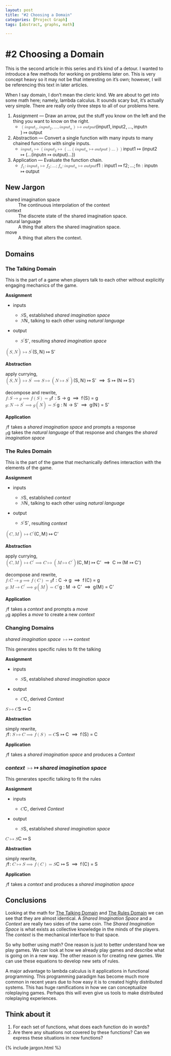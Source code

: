 ```yaml
---
layout: post
title: "#2 Choosing a Domain"
categories: [Project Graph]
tags: [abstract, graphs, math]

---
```


<h1 id="choosing-a-domain">#2  Choosing a Domain</h1>
<p>This is the second article in this series and it’s kind of a detour. I wanted to introduce a few methods for working on problems later on. This is very concept heavy so it may not be that interesting on it’s own; however, I will be referencing this text in later articles.</p>
<p>When I say domain, I don’t mean the cleric kind. We are about to get into some math here; namely, lambda calculus. It sounds scary but, it’s actually very simple. There are really only three steps to all of our problems here.</p>
<ol>
<li>Assignment — Draw an arrow, put the stuff you know on the left and the thing you want to know on the right.
<ul>
<li><span class="katex--inline"><span class="katex"><span class="katex-mathml"><math><semantics><mrow><mo>(</mo><mi>i</mi><mi>n</mi><mi>p</mi><mi>u</mi><msub><mi>t</mi><mn>1</mn></msub><mo separator="true">,</mo><mi>i</mi><mi>n</mi><mi>p</mi><mi>u</mi><msub><mi>t</mi><mn>2</mn></msub><mo separator="true">,</mo><mi mathvariant="normal">.</mi><mi mathvariant="normal">.</mi><mi mathvariant="normal">.</mi><mo separator="true">,</mo><mi>i</mi><mi>n</mi><mi>p</mi><mi>u</mi><msub><mi>t</mi><mi>n</mi></msub><mo>)</mo><mo>↦</mo><mi>o</mi><mi>u</mi><mi>t</mi><mi>p</mi><mi>u</mi><mi>t</mi></mrow><annotation encoding="application/x-tex">(input_1, input_2, ..., input_n) \mapsto output</annotation></semantics></math></span><span class="katex-html" aria-hidden="true"><span class="base"><span class="strut" style="height: 1em; vertical-align: -0.25em;"></span><span class="mopen">(</span><span class="mord mathit">i</span><span class="mord mathit">n</span><span class="mord mathit">p</span><span class="mord mathit">u</span><span class="mord"><span class="mord mathit">t</span><span class="msupsub"><span class="vlist-t vlist-t2"><span class="vlist-r"><span class="vlist" style="height: 0.301108em;"><span class="" style="top: -2.55em; margin-left: 0em; margin-right: 0.05em;"><span class="pstrut" style="height: 2.7em;"></span><span class="sizing reset-size6 size3 mtight"><span class="mord mtight">1</span></span></span></span><span class="vlist-s">​</span></span><span class="vlist-r"><span class="vlist" style="height: 0.15em;"><span class=""></span></span></span></span></span></span><span class="mpunct">,</span><span class="mspace" style="margin-right: 0.166667em;"></span><span class="mord mathit">i</span><span class="mord mathit">n</span><span class="mord mathit">p</span><span class="mord mathit">u</span><span class="mord"><span class="mord mathit">t</span><span class="msupsub"><span class="vlist-t vlist-t2"><span class="vlist-r"><span class="vlist" style="height: 0.301108em;"><span class="" style="top: -2.55em; margin-left: 0em; margin-right: 0.05em;"><span class="pstrut" style="height: 2.7em;"></span><span class="sizing reset-size6 size3 mtight"><span class="mord mtight">2</span></span></span></span><span class="vlist-s">​</span></span><span class="vlist-r"><span class="vlist" style="height: 0.15em;"><span class=""></span></span></span></span></span></span><span class="mpunct">,</span><span class="mspace" style="margin-right: 0.166667em;"></span><span class="mord">.</span><span class="mord">.</span><span class="mord">.</span><span class="mpunct">,</span><span class="mspace" style="margin-right: 0.166667em;"></span><span class="mord mathit">i</span><span class="mord mathit">n</span><span class="mord mathit">p</span><span class="mord mathit">u</span><span class="mord"><span class="mord mathit">t</span><span class="msupsub"><span class="vlist-t vlist-t2"><span class="vlist-r"><span class="vlist" style="height: 0.151392em;"><span class="" style="top: -2.55em; margin-left: 0em; margin-right: 0.05em;"><span class="pstrut" style="height: 2.7em;"></span><span class="sizing reset-size6 size3 mtight"><span class="mord mathit mtight">n</span></span></span></span><span class="vlist-s">​</span></span><span class="vlist-r"><span class="vlist" style="height: 0.15em;"><span class=""></span></span></span></span></span></span><span class="mclose">)</span><span class="mspace" style="margin-right: 0.277778em;"></span><span class="mrel">↦</span><span class="mspace" style="margin-right: 0.277778em;"></span></span><span class="base"><span class="strut" style="height: 0.80952em; vertical-align: -0.19444em;"></span><span class="mord mathit">o</span><span class="mord mathit">u</span><span class="mord mathit">t</span><span class="mord mathit">p</span><span class="mord mathit">u</span><span class="mord mathit">t</span></span></span></span></span></li>
</ul>
</li>
<li>Abstraction — Convert a single function with many inputs to many chained functions with single inputs.
<ul>
<li><span class="katex--inline"><span class="katex"><span class="katex-mathml"><math><semantics><mrow><mi>i</mi><mi>n</mi><mi>p</mi><mi>u</mi><msub><mi>t</mi><mn>1</mn></msub><mo>↦</mo><mo>(</mo><mi>i</mi><mi>n</mi><mi>p</mi><mi>u</mi><msub><mi>t</mi><mn>2</mn></msub><mo>↦</mo><mo>(</mo><mi mathvariant="normal">.</mi><mi mathvariant="normal">.</mi><mi mathvariant="normal">.</mi><mo>(</mo><mi>i</mi><mi>n</mi><mi>p</mi><mi>u</mi><msub><mi>t</mi><mi>n</mi></msub><mo>↦</mo><mi>o</mi><mi>u</mi><mi>t</mi><mi>p</mi><mi>u</mi><mi>t</mi><mo>)</mo><mi mathvariant="normal">.</mi><mi mathvariant="normal">.</mi><mi mathvariant="normal">.</mi><mo>)</mo><mo>)</mo></mrow><annotation encoding="application/x-tex">input_1 \mapsto (input_2 \mapsto ( ...  (input_n \mapsto output) ... ))</annotation></semantics></math></span><span class="katex-html" aria-hidden="true"><span class="base"><span class="strut" style="height: 0.85396em; vertical-align: -0.19444em;"></span><span class="mord mathit">i</span><span class="mord mathit">n</span><span class="mord mathit">p</span><span class="mord mathit">u</span><span class="mord"><span class="mord mathit">t</span><span class="msupsub"><span class="vlist-t vlist-t2"><span class="vlist-r"><span class="vlist" style="height: 0.301108em;"><span class="" style="top: -2.55em; margin-left: 0em; margin-right: 0.05em;"><span class="pstrut" style="height: 2.7em;"></span><span class="sizing reset-size6 size3 mtight"><span class="mord mtight">1</span></span></span></span><span class="vlist-s">​</span></span><span class="vlist-r"><span class="vlist" style="height: 0.15em;"><span class=""></span></span></span></span></span></span><span class="mspace" style="margin-right: 0.277778em;"></span><span class="mrel">↦</span><span class="mspace" style="margin-right: 0.277778em;"></span></span><span class="base"><span class="strut" style="height: 1em; vertical-align: -0.25em;"></span><span class="mopen">(</span><span class="mord mathit">i</span><span class="mord mathit">n</span><span class="mord mathit">p</span><span class="mord mathit">u</span><span class="mord"><span class="mord mathit">t</span><span class="msupsub"><span class="vlist-t vlist-t2"><span class="vlist-r"><span class="vlist" style="height: 0.301108em;"><span class="" style="top: -2.55em; margin-left: 0em; margin-right: 0.05em;"><span class="pstrut" style="height: 2.7em;"></span><span class="sizing reset-size6 size3 mtight"><span class="mord mtight">2</span></span></span></span><span class="vlist-s">​</span></span><span class="vlist-r"><span class="vlist" style="height: 0.15em;"><span class=""></span></span></span></span></span></span><span class="mspace" style="margin-right: 0.277778em;"></span><span class="mrel">↦</span><span class="mspace" style="margin-right: 0.277778em;"></span></span><span class="base"><span class="strut" style="height: 1em; vertical-align: -0.25em;"></span><span class="mopen">(</span><span class="mord">.</span><span class="mord">.</span><span class="mord">.</span><span class="mopen">(</span><span class="mord mathit">i</span><span class="mord mathit">n</span><span class="mord mathit">p</span><span class="mord mathit">u</span><span class="mord"><span class="mord mathit">t</span><span class="msupsub"><span class="vlist-t vlist-t2"><span class="vlist-r"><span class="vlist" style="height: 0.151392em;"><span class="" style="top: -2.55em; margin-left: 0em; margin-right: 0.05em;"><span class="pstrut" style="height: 2.7em;"></span><span class="sizing reset-size6 size3 mtight"><span class="mord mathit mtight">n</span></span></span></span><span class="vlist-s">​</span></span><span class="vlist-r"><span class="vlist" style="height: 0.15em;"><span class=""></span></span></span></span></span></span><span class="mspace" style="margin-right: 0.277778em;"></span><span class="mrel">↦</span><span class="mspace" style="margin-right: 0.277778em;"></span></span><span class="base"><span class="strut" style="height: 1em; vertical-align: -0.25em;"></span><span class="mord mathit">o</span><span class="mord mathit">u</span><span class="mord mathit">t</span><span class="mord mathit">p</span><span class="mord mathit">u</span><span class="mord mathit">t</span><span class="mclose">)</span><span class="mord">.</span><span class="mord">.</span><span class="mord">.</span><span class="mclose">)</span><span class="mclose">)</span></span></span></span></span></li>
</ul>
</li>
<li>Application — Evaluate the function chain.
<ul>
<li><span class="katex--inline"><span class="katex"><span class="katex-mathml"><math><semantics><mrow><msub><mi>f</mi><mn>1</mn></msub><mo>:</mo><mi>i</mi><mi>n</mi><mi>p</mi><mi>u</mi><msub><mi>t</mi><mn>1</mn></msub><mo>↦</mo><msub><mi>f</mi><mn>2</mn></msub><mo separator="true">;</mo><mi mathvariant="normal">.</mi><mi mathvariant="normal">.</mi><mi mathvariant="normal">.</mi><mo separator="true">;</mo><msub><mi>f</mi><mi>n</mi></msub><mo>:</mo><mi>i</mi><mi>n</mi><mi>p</mi><mi>u</mi><msub><mi>t</mi><mi>n</mi></msub><mo>↦</mo><mi>o</mi><mi>u</mi><mi>t</mi><mi>p</mi><mi>u</mi><mi>t</mi></mrow><annotation encoding="application/x-tex">f_1: input_1 \mapsto f_2 ;...;f_n: input_n \mapsto output</annotation></semantics></math></span><span class="katex-html" aria-hidden="true"><span class="base"><span class="strut" style="height: 0.88888em; vertical-align: -0.19444em;"></span><span class="mord"><span class="mord mathit" style="margin-right: 0.10764em;">f</span><span class="msupsub"><span class="vlist-t vlist-t2"><span class="vlist-r"><span class="vlist" style="height: 0.301108em;"><span class="" style="top: -2.55em; margin-left: -0.10764em; margin-right: 0.05em;"><span class="pstrut" style="height: 2.7em;"></span><span class="sizing reset-size6 size3 mtight"><span class="mord mtight">1</span></span></span></span><span class="vlist-s">​</span></span><span class="vlist-r"><span class="vlist" style="height: 0.15em;"><span class=""></span></span></span></span></span></span><span class="mspace" style="margin-right: 0.277778em;"></span><span class="mrel">:</span><span class="mspace" style="margin-right: 0.277778em;"></span></span><span class="base"><span class="strut" style="height: 0.85396em; vertical-align: -0.19444em;"></span><span class="mord mathit">i</span><span class="mord mathit">n</span><span class="mord mathit">p</span><span class="mord mathit">u</span><span class="mord"><span class="mord mathit">t</span><span class="msupsub"><span class="vlist-t vlist-t2"><span class="vlist-r"><span class="vlist" style="height: 0.301108em;"><span class="" style="top: -2.55em; margin-left: 0em; margin-right: 0.05em;"><span class="pstrut" style="height: 2.7em;"></span><span class="sizing reset-size6 size3 mtight"><span class="mord mtight">1</span></span></span></span><span class="vlist-s">​</span></span><span class="vlist-r"><span class="vlist" style="height: 0.15em;"><span class=""></span></span></span></span></span></span><span class="mspace" style="margin-right: 0.277778em;"></span><span class="mrel">↦</span><span class="mspace" style="margin-right: 0.277778em;"></span></span><span class="base"><span class="strut" style="height: 0.88888em; vertical-align: -0.19444em;"></span><span class="mord"><span class="mord mathit" style="margin-right: 0.10764em;">f</span><span class="msupsub"><span class="vlist-t vlist-t2"><span class="vlist-r"><span class="vlist" style="height: 0.301108em;"><span class="" style="top: -2.55em; margin-left: -0.10764em; margin-right: 0.05em;"><span class="pstrut" style="height: 2.7em;"></span><span class="sizing reset-size6 size3 mtight"><span class="mord mtight">2</span></span></span></span><span class="vlist-s">​</span></span><span class="vlist-r"><span class="vlist" style="height: 0.15em;"><span class=""></span></span></span></span></span></span><span class="mpunct">;</span><span class="mspace" style="margin-right: 0.166667em;"></span><span class="mord">.</span><span class="mord">.</span><span class="mord">.</span><span class="mpunct">;</span><span class="mspace" style="margin-right: 0.166667em;"></span><span class="mord"><span class="mord mathit" style="margin-right: 0.10764em;">f</span><span class="msupsub"><span class="vlist-t vlist-t2"><span class="vlist-r"><span class="vlist" style="height: 0.151392em;"><span class="" style="top: -2.55em; margin-left: -0.10764em; margin-right: 0.05em;"><span class="pstrut" style="height: 2.7em;"></span><span class="sizing reset-size6 size3 mtight"><span class="mord mathit mtight">n</span></span></span></span><span class="vlist-s">​</span></span><span class="vlist-r"><span class="vlist" style="height: 0.15em;"><span class=""></span></span></span></span></span></span><span class="mspace" style="margin-right: 0.277778em;"></span><span class="mrel">:</span><span class="mspace" style="margin-right: 0.277778em;"></span></span><span class="base"><span class="strut" style="height: 0.85396em; vertical-align: -0.19444em;"></span><span class="mord mathit">i</span><span class="mord mathit">n</span><span class="mord mathit">p</span><span class="mord mathit">u</span><span class="mord"><span class="mord mathit">t</span><span class="msupsub"><span class="vlist-t vlist-t2"><span class="vlist-r"><span class="vlist" style="height: 0.151392em;"><span class="" style="top: -2.55em; margin-left: 0em; margin-right: 0.05em;"><span class="pstrut" style="height: 2.7em;"></span><span class="sizing reset-size6 size3 mtight"><span class="mord mathit mtight">n</span></span></span></span><span class="vlist-s">​</span></span><span class="vlist-r"><span class="vlist" style="height: 0.15em;"><span class=""></span></span></span></span></span></span><span class="mspace" style="margin-right: 0.277778em;"></span><span class="mrel">↦</span><span class="mspace" style="margin-right: 0.277778em;"></span></span><span class="base"><span class="strut" style="height: 0.80952em; vertical-align: -0.19444em;"></span><span class="mord mathit">o</span><span class="mord mathit">u</span><span class="mord mathit">t</span><span class="mord mathit">p</span><span class="mord mathit">u</span><span class="mord mathit">t</span></span></span></span></span></li>
</ul>
</li>
</ol>
<h2 id="new-jargon">New Jargon</h2>
<dl>
<dt>shared imagination space</dt>
<dd>The continuous interpolation of the context</dd>
<dt>context</dt>
<dd>The discrete state of the shared imagination space.</dd>
<dt>natural language</dt>
<dd>A thing that alters the shared imagination space.</dd>
<dt>move</dt>
<dd>A thing that alters the context.</dd>
</dl>
<h2 id="domains">Domains</h2>
<h3 id="the-talking-domain">The Talking Domain</h3>
<p>This is the part of a game when players talk to each other without explicitly engaging mechanics of the game.</p>
<p><strong>Assignment</strong></p>
<ul>
<li>
<p>inputs</p>
<ul>
<li><span class="katex--inline"><span class="katex"><span class="katex-mathml"><math><semantics><mrow><mi>S</mi></mrow><annotation encoding="application/x-tex">S</annotation></semantics></math></span><span class="katex-html" aria-hidden="true"><span class="base"><span class="strut" style="height: 0.68333em; vertical-align: 0em;"></span><span class="mord mathit" style="margin-right: 0.05764em;">S</span></span></span></span></span>, established <em>shared imagination space</em></li>
<li><span class="katex--inline"><span class="katex"><span class="katex-mathml"><math><semantics><mrow><mi>N</mi></mrow><annotation encoding="application/x-tex">N</annotation></semantics></math></span><span class="katex-html" aria-hidden="true"><span class="base"><span class="strut" style="height: 0.68333em; vertical-align: 0em;"></span><span class="mord mathit" style="margin-right: 0.10903em;">N</span></span></span></span></span>, talking to each other using <em>natural language</em></li>
</ul>
</li>
<li>
<p>output</p>
<ul>
<li><span class="katex--inline"><span class="katex"><span class="katex-mathml"><math><semantics><mrow><msup><mi>S</mi><mo mathvariant="normal">′</mo></msup></mrow><annotation encoding="application/x-tex">S&amp;#x27;</annotation></semantics></math></span><span class="katex-html" aria-hidden="true"><span class="base"><span class="strut" style="height: 0.751892em; vertical-align: 0em;"></span><span class="mord"><span class="mord mathit" style="margin-right: 0.05764em;">S</span><span class="msupsub"><span class="vlist-t"><span class="vlist-r"><span class="vlist" style="height: 0.751892em;"><span class="" style="top: -3.063em; margin-right: 0.05em;"><span class="pstrut" style="height: 2.7em;"></span><span class="sizing reset-size6 size3 mtight"><span class="mord mtight"><span class="mord mtight">′</span></span></span></span></span></span></span></span></span></span></span></span></span>, resulting <em>shared imagination space</em></li>
</ul>
</li>
</ul>
<p><span class="katex--inline"><span class="katex"><span class="katex-mathml"><math><semantics><mrow><mo>(</mo><mi>S</mi><mo separator="true">,</mo><mi>N</mi><mo>)</mo><mo>↦</mo><msup><mi>S</mi><mo mathvariant="normal">′</mo></msup></mrow><annotation encoding="application/x-tex">(S, N) \mapsto S&amp;#x27;</annotation></semantics></math></span><span class="katex-html" aria-hidden="true"><span class="base"><span class="strut" style="height: 1em; vertical-align: -0.25em;"></span><span class="mopen">(</span><span class="mord mathit" style="margin-right: 0.05764em;">S</span><span class="mpunct">,</span><span class="mspace" style="margin-right: 0.166667em;"></span><span class="mord mathit" style="margin-right: 0.10903em;">N</span><span class="mclose">)</span><span class="mspace" style="margin-right: 0.277778em;"></span><span class="mrel">↦</span><span class="mspace" style="margin-right: 0.277778em;"></span></span><span class="base"><span class="strut" style="height: 0.751892em; vertical-align: 0em;"></span><span class="mord"><span class="mord mathit" style="margin-right: 0.05764em;">S</span><span class="msupsub"><span class="vlist-t"><span class="vlist-r"><span class="vlist" style="height: 0.751892em;"><span class="" style="top: -3.063em; margin-right: 0.05em;"><span class="pstrut" style="height: 2.7em;"></span><span class="sizing reset-size6 size3 mtight"><span class="mord mtight"><span class="mord mtight">′</span></span></span></span></span></span></span></span></span></span></span></span></span></p>
<p><strong>Abstraction</strong></p>
<p>apply currying,<br>
<span class="katex--inline"><span class="katex"><span class="katex-mathml"><math><semantics><mrow><mo>(</mo><mi>S</mi><mo separator="true">,</mo><mi>N</mi><mo>)</mo><mo>↦</mo><msup><mi>S</mi><mo mathvariant="normal">′</mo></msup>&amp;ThickSpace;<mo>⟹</mo>&amp;ThickSpace;<mi>S</mi><mo>↦</mo><mo>(</mo><mi>N</mi><mo>↦</mo><msup><mi>S</mi><mo mathvariant="normal">′</mo></msup><mo>)</mo></mrow><annotation encoding="application/x-tex">(S, N) \mapsto S&amp;#x27; \implies S \mapsto  (N \mapsto S&amp;#x27;)</annotation></semantics></math></span><span class="katex-html" aria-hidden="true"><span class="base"><span class="strut" style="height: 1em; vertical-align: -0.25em;"></span><span class="mopen">(</span><span class="mord mathit" style="margin-right: 0.05764em;">S</span><span class="mpunct">,</span><span class="mspace" style="margin-right: 0.166667em;"></span><span class="mord mathit" style="margin-right: 0.10903em;">N</span><span class="mclose">)</span><span class="mspace" style="margin-right: 0.277778em;"></span><span class="mrel">↦</span><span class="mspace" style="margin-right: 0.277778em;"></span></span><span class="base"><span class="strut" style="height: 0.775892em; vertical-align: -0.024em;"></span><span class="mord"><span class="mord mathit" style="margin-right: 0.05764em;">S</span><span class="msupsub"><span class="vlist-t"><span class="vlist-r"><span class="vlist" style="height: 0.751892em;"><span class="" style="top: -3.063em; margin-right: 0.05em;"><span class="pstrut" style="height: 2.7em;"></span><span class="sizing reset-size6 size3 mtight"><span class="mord mtight"><span class="mord mtight">′</span></span></span></span></span></span></span></span></span><span class="mspace" style="margin-right: 0.277778em;"></span><span class="mspace" style="margin-right: 0.277778em;"></span><span class="mrel">⟹</span><span class="mspace" style="margin-right: 0.277778em;"></span><span class="mspace" style="margin-right: 0.277778em;"></span></span><span class="base"><span class="strut" style="height: 0.69433em; vertical-align: -0.011em;"></span><span class="mord mathit" style="margin-right: 0.05764em;">S</span><span class="mspace" style="margin-right: 0.277778em;"></span><span class="mrel">↦</span><span class="mspace" style="margin-right: 0.277778em;"></span></span><span class="base"><span class="strut" style="height: 1em; vertical-align: -0.25em;"></span><span class="mopen">(</span><span class="mord mathit" style="margin-right: 0.10903em;">N</span><span class="mspace" style="margin-right: 0.277778em;"></span><span class="mrel">↦</span><span class="mspace" style="margin-right: 0.277778em;"></span></span><span class="base"><span class="strut" style="height: 1.00189em; vertical-align: -0.25em;"></span><span class="mord"><span class="mord mathit" style="margin-right: 0.05764em;">S</span><span class="msupsub"><span class="vlist-t"><span class="vlist-r"><span class="vlist" style="height: 0.751892em;"><span class="" style="top: -3.063em; margin-right: 0.05em;"><span class="pstrut" style="height: 2.7em;"></span><span class="sizing reset-size6 size3 mtight"><span class="mord mtight"><span class="mord mtight">′</span></span></span></span></span></span></span></span></span><span class="mclose">)</span></span></span></span></span></p>
<p>decompose and rewrite,<br>
<span class="katex--inline"><span class="katex"><span class="katex-mathml"><math><semantics><mrow><mi>f</mi><mo>:</mo><mi>S</mi><mo>→</mo><mi>g</mi>&amp;ThickSpace;<mo>⟹</mo>&amp;ThickSpace;<mi>f</mi><mo>(</mo><mi>S</mi><mo>)</mo><mo>=</mo><mi>g</mi></mrow><annotation encoding="application/x-tex">f: S \rightarrow g \implies f(S) = g</annotation></semantics></math></span><span class="katex-html" aria-hidden="true"><span class="base"><span class="strut" style="height: 0.88888em; vertical-align: -0.19444em;"></span><span class="mord mathit" style="margin-right: 0.10764em;">f</span><span class="mspace" style="margin-right: 0.277778em;"></span><span class="mrel">:</span><span class="mspace" style="margin-right: 0.277778em;"></span></span><span class="base"><span class="strut" style="height: 0.68333em; vertical-align: 0em;"></span><span class="mord mathit" style="margin-right: 0.05764em;">S</span><span class="mspace" style="margin-right: 0.277778em;"></span><span class="mrel">→</span><span class="mspace" style="margin-right: 0.277778em;"></span></span><span class="base"><span class="strut" style="height: 0.71944em; vertical-align: -0.19444em;"></span><span class="mord mathit" style="margin-right: 0.03588em;">g</span><span class="mspace" style="margin-right: 0.277778em;"></span><span class="mspace" style="margin-right: 0.277778em;"></span><span class="mrel">⟹</span><span class="mspace" style="margin-right: 0.277778em;"></span><span class="mspace" style="margin-right: 0.277778em;"></span></span><span class="base"><span class="strut" style="height: 1em; vertical-align: -0.25em;"></span><span class="mord mathit" style="margin-right: 0.10764em;">f</span><span class="mopen">(</span><span class="mord mathit" style="margin-right: 0.05764em;">S</span><span class="mclose">)</span><span class="mspace" style="margin-right: 0.277778em;"></span><span class="mrel">=</span><span class="mspace" style="margin-right: 0.277778em;"></span></span><span class="base"><span class="strut" style="height: 0.625em; vertical-align: -0.19444em;"></span><span class="mord mathit" style="margin-right: 0.03588em;">g</span></span></span></span></span><br>
<span class="katex--inline"><span class="katex"><span class="katex-mathml"><math><semantics><mrow><mi>g</mi><mo>:</mo><mi>N</mi><mo>→</mo><msup><mi>S</mi><mo mathvariant="normal">′</mo></msup>&amp;ThickSpace;<mo>⟹</mo>&amp;ThickSpace;<mi>g</mi><mo>(</mo><mi>N</mi><mo>)</mo><mo>=</mo><msup><mi>S</mi><mo mathvariant="normal">′</mo></msup></mrow><annotation encoding="application/x-tex">g: N \rightarrow S&amp;#x27; \implies g(N) = S&amp;#x27;</annotation></semantics></math></span><span class="katex-html" aria-hidden="true"><span class="base"><span class="strut" style="height: 0.625em; vertical-align: -0.19444em;"></span><span class="mord mathit" style="margin-right: 0.03588em;">g</span><span class="mspace" style="margin-right: 0.277778em;"></span><span class="mrel">:</span><span class="mspace" style="margin-right: 0.277778em;"></span></span><span class="base"><span class="strut" style="height: 0.68333em; vertical-align: 0em;"></span><span class="mord mathit" style="margin-right: 0.10903em;">N</span><span class="mspace" style="margin-right: 0.277778em;"></span><span class="mrel">→</span><span class="mspace" style="margin-right: 0.277778em;"></span></span><span class="base"><span class="strut" style="height: 0.775892em; vertical-align: -0.024em;"></span><span class="mord"><span class="mord mathit" style="margin-right: 0.05764em;">S</span><span class="msupsub"><span class="vlist-t"><span class="vlist-r"><span class="vlist" style="height: 0.751892em;"><span class="" style="top: -3.063em; margin-right: 0.05em;"><span class="pstrut" style="height: 2.7em;"></span><span class="sizing reset-size6 size3 mtight"><span class="mord mtight"><span class="mord mtight">′</span></span></span></span></span></span></span></span></span><span class="mspace" style="margin-right: 0.277778em;"></span><span class="mspace" style="margin-right: 0.277778em;"></span><span class="mrel">⟹</span><span class="mspace" style="margin-right: 0.277778em;"></span><span class="mspace" style="margin-right: 0.277778em;"></span></span><span class="base"><span class="strut" style="height: 1em; vertical-align: -0.25em;"></span><span class="mord mathit" style="margin-right: 0.03588em;">g</span><span class="mopen">(</span><span class="mord mathit" style="margin-right: 0.10903em;">N</span><span class="mclose">)</span><span class="mspace" style="margin-right: 0.277778em;"></span><span class="mrel">=</span><span class="mspace" style="margin-right: 0.277778em;"></span></span><span class="base"><span class="strut" style="height: 0.751892em; vertical-align: 0em;"></span><span class="mord"><span class="mord mathit" style="margin-right: 0.05764em;">S</span><span class="msupsub"><span class="vlist-t"><span class="vlist-r"><span class="vlist" style="height: 0.751892em;"><span class="" style="top: -3.063em; margin-right: 0.05em;"><span class="pstrut" style="height: 2.7em;"></span><span class="sizing reset-size6 size3 mtight"><span class="mord mtight"><span class="mord mtight">′</span></span></span></span></span></span></span></span></span></span></span></span></span></p>
<p><strong>Application</strong></p>
<p><span class="katex--inline"><span class="katex"><span class="katex-mathml"><math><semantics><mrow><mi>f</mi></mrow><annotation encoding="application/x-tex">f</annotation></semantics></math></span><span class="katex-html" aria-hidden="true"><span class="base"><span class="strut" style="height: 0.88888em; vertical-align: -0.19444em;"></span><span class="mord mathit" style="margin-right: 0.10764em;">f</span></span></span></span></span> takes a <em>shared imagination space</em> and prompts a response<br>
<span class="katex--inline"><span class="katex"><span class="katex-mathml"><math><semantics><mrow><mi>g</mi></mrow><annotation encoding="application/x-tex">g</annotation></semantics></math></span><span class="katex-html" aria-hidden="true"><span class="base"><span class="strut" style="height: 0.625em; vertical-align: -0.19444em;"></span><span class="mord mathit" style="margin-right: 0.03588em;">g</span></span></span></span></span> takes the <em>natural language</em> of that response and changes the <em>shared imagination space</em></p>
<h3 id="the-rules-domain">The Rules Domain</h3>
<p>This is the part of the game that mechanically defines interaction with the elements of the game.</p>
<p><strong>Assignment</strong></p>
<ul>
<li>
<p>inputs</p>
<ul>
<li><span class="katex--inline"><span class="katex"><span class="katex-mathml"><math><semantics><mrow><mi>S</mi></mrow><annotation encoding="application/x-tex">S</annotation></semantics></math></span><span class="katex-html" aria-hidden="true"><span class="base"><span class="strut" style="height: 0.68333em; vertical-align: 0em;"></span><span class="mord mathit" style="margin-right: 0.05764em;">S</span></span></span></span></span>, established <em>context</em></li>
<li><span class="katex--inline"><span class="katex"><span class="katex-mathml"><math><semantics><mrow><mi>N</mi></mrow><annotation encoding="application/x-tex">N</annotation></semantics></math></span><span class="katex-html" aria-hidden="true"><span class="base"><span class="strut" style="height: 0.68333em; vertical-align: 0em;"></span><span class="mord mathit" style="margin-right: 0.10903em;">N</span></span></span></span></span>, talking to each other using <em>natural language</em></li>
</ul>
</li>
<li>
<p>output</p>
<ul>
<li><span class="katex--inline"><span class="katex"><span class="katex-mathml"><math><semantics><mrow><msup><mi>S</mi><mo mathvariant="normal">′</mo></msup></mrow><annotation encoding="application/x-tex">S&amp;#x27;</annotation></semantics></math></span><span class="katex-html" aria-hidden="true"><span class="base"><span class="strut" style="height: 0.751892em; vertical-align: 0em;"></span><span class="mord"><span class="mord mathit" style="margin-right: 0.05764em;">S</span><span class="msupsub"><span class="vlist-t"><span class="vlist-r"><span class="vlist" style="height: 0.751892em;"><span class="" style="top: -3.063em; margin-right: 0.05em;"><span class="pstrut" style="height: 2.7em;"></span><span class="sizing reset-size6 size3 mtight"><span class="mord mtight"><span class="mord mtight">′</span></span></span></span></span></span></span></span></span></span></span></span></span>, resulting <em>context</em></li>
</ul>
</li>
</ul>
<p><span class="katex--inline"><span class="katex"><span class="katex-mathml"><math><semantics><mrow><mo>(</mo><mi>C</mi><mo separator="true">,</mo><mi>M</mi><mo>)</mo><mo>↦</mo><msup><mi>C</mi><mo mathvariant="normal">′</mo></msup></mrow><annotation encoding="application/x-tex">(C, M) \mapsto C&amp;#x27;</annotation></semantics></math></span><span class="katex-html" aria-hidden="true"><span class="base"><span class="strut" style="height: 1em; vertical-align: -0.25em;"></span><span class="mopen">(</span><span class="mord mathit" style="margin-right: 0.07153em;">C</span><span class="mpunct">,</span><span class="mspace" style="margin-right: 0.166667em;"></span><span class="mord mathit" style="margin-right: 0.10903em;">M</span><span class="mclose">)</span><span class="mspace" style="margin-right: 0.277778em;"></span><span class="mrel">↦</span><span class="mspace" style="margin-right: 0.277778em;"></span></span><span class="base"><span class="strut" style="height: 0.751892em; vertical-align: 0em;"></span><span class="mord"><span class="mord mathit" style="margin-right: 0.07153em;">C</span><span class="msupsub"><span class="vlist-t"><span class="vlist-r"><span class="vlist" style="height: 0.751892em;"><span class="" style="top: -3.063em; margin-right: 0.05em;"><span class="pstrut" style="height: 2.7em;"></span><span class="sizing reset-size6 size3 mtight"><span class="mord mtight"><span class="mord mtight">′</span></span></span></span></span></span></span></span></span></span></span></span></span></p>
<p><strong>Abstraction</strong></p>
<p>apply currying,<br>
<span class="katex--inline"><span class="katex"><span class="katex-mathml"><math><semantics><mrow><mo>(</mo><mi>C</mi><mo separator="true">,</mo><mi>M</mi><mo>)</mo><mo>↦</mo><msup><mi>C</mi><mo mathvariant="normal">′</mo></msup>&amp;ThickSpace;<mo>⟹</mo>&amp;ThickSpace;<mi>C</mi><mo>↦</mo><mo>(</mo><mi>M</mi><mo>↦</mo><msup><mi>C</mi><mo mathvariant="normal">′</mo></msup><mo>)</mo></mrow><annotation encoding="application/x-tex">(C, M) \mapsto C&amp;#x27; \implies C \mapsto (M \mapsto C&amp;#x27;)</annotation></semantics></math></span><span class="katex-html" aria-hidden="true"><span class="base"><span class="strut" style="height: 1em; vertical-align: -0.25em;"></span><span class="mopen">(</span><span class="mord mathit" style="margin-right: 0.07153em;">C</span><span class="mpunct">,</span><span class="mspace" style="margin-right: 0.166667em;"></span><span class="mord mathit" style="margin-right: 0.10903em;">M</span><span class="mclose">)</span><span class="mspace" style="margin-right: 0.277778em;"></span><span class="mrel">↦</span><span class="mspace" style="margin-right: 0.277778em;"></span></span><span class="base"><span class="strut" style="height: 0.775892em; vertical-align: -0.024em;"></span><span class="mord"><span class="mord mathit" style="margin-right: 0.07153em;">C</span><span class="msupsub"><span class="vlist-t"><span class="vlist-r"><span class="vlist" style="height: 0.751892em;"><span class="" style="top: -3.063em; margin-right: 0.05em;"><span class="pstrut" style="height: 2.7em;"></span><span class="sizing reset-size6 size3 mtight"><span class="mord mtight"><span class="mord mtight">′</span></span></span></span></span></span></span></span></span><span class="mspace" style="margin-right: 0.277778em;"></span><span class="mspace" style="margin-right: 0.277778em;"></span><span class="mrel">⟹</span><span class="mspace" style="margin-right: 0.277778em;"></span><span class="mspace" style="margin-right: 0.277778em;"></span></span><span class="base"><span class="strut" style="height: 0.69433em; vertical-align: -0.011em;"></span><span class="mord mathit" style="margin-right: 0.07153em;">C</span><span class="mspace" style="margin-right: 0.277778em;"></span><span class="mrel">↦</span><span class="mspace" style="margin-right: 0.277778em;"></span></span><span class="base"><span class="strut" style="height: 1em; vertical-align: -0.25em;"></span><span class="mopen">(</span><span class="mord mathit" style="margin-right: 0.10903em;">M</span><span class="mspace" style="margin-right: 0.277778em;"></span><span class="mrel">↦</span><span class="mspace" style="margin-right: 0.277778em;"></span></span><span class="base"><span class="strut" style="height: 1.00189em; vertical-align: -0.25em;"></span><span class="mord"><span class="mord mathit" style="margin-right: 0.07153em;">C</span><span class="msupsub"><span class="vlist-t"><span class="vlist-r"><span class="vlist" style="height: 0.751892em;"><span class="" style="top: -3.063em; margin-right: 0.05em;"><span class="pstrut" style="height: 2.7em;"></span><span class="sizing reset-size6 size3 mtight"><span class="mord mtight"><span class="mord mtight">′</span></span></span></span></span></span></span></span></span><span class="mclose">)</span></span></span></span></span></p>
<p>decompose and rewrite,<br>
<span class="katex--inline"><span class="katex"><span class="katex-mathml"><math><semantics><mrow><mi>f</mi><mo>:</mo><mi>C</mi><mo>→</mo><mi>g</mi>&amp;ThickSpace;<mo>⟹</mo>&amp;ThickSpace;<mi>f</mi><mo>(</mo><mi>C</mi><mo>)</mo><mo>=</mo><mi>g</mi></mrow><annotation encoding="application/x-tex">f: C \rightarrow g \implies f(C) = g</annotation></semantics></math></span><span class="katex-html" aria-hidden="true"><span class="base"><span class="strut" style="height: 0.88888em; vertical-align: -0.19444em;"></span><span class="mord mathit" style="margin-right: 0.10764em;">f</span><span class="mspace" style="margin-right: 0.277778em;"></span><span class="mrel">:</span><span class="mspace" style="margin-right: 0.277778em;"></span></span><span class="base"><span class="strut" style="height: 0.68333em; vertical-align: 0em;"></span><span class="mord mathit" style="margin-right: 0.07153em;">C</span><span class="mspace" style="margin-right: 0.277778em;"></span><span class="mrel">→</span><span class="mspace" style="margin-right: 0.277778em;"></span></span><span class="base"><span class="strut" style="height: 0.71944em; vertical-align: -0.19444em;"></span><span class="mord mathit" style="margin-right: 0.03588em;">g</span><span class="mspace" style="margin-right: 0.277778em;"></span><span class="mspace" style="margin-right: 0.277778em;"></span><span class="mrel">⟹</span><span class="mspace" style="margin-right: 0.277778em;"></span><span class="mspace" style="margin-right: 0.277778em;"></span></span><span class="base"><span class="strut" style="height: 1em; vertical-align: -0.25em;"></span><span class="mord mathit" style="margin-right: 0.10764em;">f</span><span class="mopen">(</span><span class="mord mathit" style="margin-right: 0.07153em;">C</span><span class="mclose">)</span><span class="mspace" style="margin-right: 0.277778em;"></span><span class="mrel">=</span><span class="mspace" style="margin-right: 0.277778em;"></span></span><span class="base"><span class="strut" style="height: 0.625em; vertical-align: -0.19444em;"></span><span class="mord mathit" style="margin-right: 0.03588em;">g</span></span></span></span></span><br>
<span class="katex--inline"><span class="katex"><span class="katex-mathml"><math><semantics><mrow><mi>g</mi><mo>:</mo><mi>M</mi><mo>→</mo><msup><mi>C</mi><mo mathvariant="normal">′</mo></msup>&amp;ThickSpace;<mo>⟹</mo>&amp;ThickSpace;<mi>g</mi><mo>(</mo><mi>M</mi><mo>)</mo><mo>=</mo><msup><mi>C</mi><mo mathvariant="normal">′</mo></msup></mrow><annotation encoding="application/x-tex">g: M \rightarrow C&amp;#x27; \implies g(M) = C&amp;#x27;</annotation></semantics></math></span><span class="katex-html" aria-hidden="true"><span class="base"><span class="strut" style="height: 0.625em; vertical-align: -0.19444em;"></span><span class="mord mathit" style="margin-right: 0.03588em;">g</span><span class="mspace" style="margin-right: 0.277778em;"></span><span class="mrel">:</span><span class="mspace" style="margin-right: 0.277778em;"></span></span><span class="base"><span class="strut" style="height: 0.68333em; vertical-align: 0em;"></span><span class="mord mathit" style="margin-right: 0.10903em;">M</span><span class="mspace" style="margin-right: 0.277778em;"></span><span class="mrel">→</span><span class="mspace" style="margin-right: 0.277778em;"></span></span><span class="base"><span class="strut" style="height: 0.775892em; vertical-align: -0.024em;"></span><span class="mord"><span class="mord mathit" style="margin-right: 0.07153em;">C</span><span class="msupsub"><span class="vlist-t"><span class="vlist-r"><span class="vlist" style="height: 0.751892em;"><span class="" style="top: -3.063em; margin-right: 0.05em;"><span class="pstrut" style="height: 2.7em;"></span><span class="sizing reset-size6 size3 mtight"><span class="mord mtight"><span class="mord mtight">′</span></span></span></span></span></span></span></span></span><span class="mspace" style="margin-right: 0.277778em;"></span><span class="mspace" style="margin-right: 0.277778em;"></span><span class="mrel">⟹</span><span class="mspace" style="margin-right: 0.277778em;"></span><span class="mspace" style="margin-right: 0.277778em;"></span></span><span class="base"><span class="strut" style="height: 1em; vertical-align: -0.25em;"></span><span class="mord mathit" style="margin-right: 0.03588em;">g</span><span class="mopen">(</span><span class="mord mathit" style="margin-right: 0.10903em;">M</span><span class="mclose">)</span><span class="mspace" style="margin-right: 0.277778em;"></span><span class="mrel">=</span><span class="mspace" style="margin-right: 0.277778em;"></span></span><span class="base"><span class="strut" style="height: 0.751892em; vertical-align: 0em;"></span><span class="mord"><span class="mord mathit" style="margin-right: 0.07153em;">C</span><span class="msupsub"><span class="vlist-t"><span class="vlist-r"><span class="vlist" style="height: 0.751892em;"><span class="" style="top: -3.063em; margin-right: 0.05em;"><span class="pstrut" style="height: 2.7em;"></span><span class="sizing reset-size6 size3 mtight"><span class="mord mtight"><span class="mord mtight">′</span></span></span></span></span></span></span></span></span></span></span></span></span></p>
<p><strong>Application</strong></p>
<p><span class="katex--inline"><span class="katex"><span class="katex-mathml"><math><semantics><mrow><mi>f</mi></mrow><annotation encoding="application/x-tex">f</annotation></semantics></math></span><span class="katex-html" aria-hidden="true"><span class="base"><span class="strut" style="height: 0.88888em; vertical-align: -0.19444em;"></span><span class="mord mathit" style="margin-right: 0.10764em;">f</span></span></span></span></span> takes a <em>context</em> and prompts a <em>move</em><br>
<span class="katex--inline"><span class="katex"><span class="katex-mathml"><math><semantics><mrow><mi>g</mi></mrow><annotation encoding="application/x-tex">g</annotation></semantics></math></span><span class="katex-html" aria-hidden="true"><span class="base"><span class="strut" style="height: 0.625em; vertical-align: -0.19444em;"></span><span class="mord mathit" style="margin-right: 0.03588em;">g</span></span></span></span></span> applies a <em>move</em> to create a new <em>context</em></p>
<h3 id="changing-domains">Changing Domains</h3>
<p><em>shared imagination space</em> <span class="katex--inline"><span class="katex"><span class="katex-mathml"><math><semantics><mrow><mo>↦</mo></mrow><annotation encoding="application/x-tex">\mapsto</annotation></semantics></math></span><span class="katex-html" aria-hidden="true"><span class="base"><span class="strut" style="height: 0.522em; vertical-align: -0.011em;"></span><span class="mrel">↦</span></span></span></span></span> <em>context</em></p>
<p>This generates specific rules to fit the talking</p>
<p><strong>Assignment</strong></p>
<ul>
<li>
<p>inputs</p>
<ul>
<li><span class="katex--inline"><span class="katex"><span class="katex-mathml"><math><semantics><mrow><mi>S</mi></mrow><annotation encoding="application/x-tex">S</annotation></semantics></math></span><span class="katex-html" aria-hidden="true"><span class="base"><span class="strut" style="height: 0.68333em; vertical-align: 0em;"></span><span class="mord mathit" style="margin-right: 0.05764em;">S</span></span></span></span></span>, established <em>shared imagination space</em></li>
</ul>
</li>
<li>
<p>output</p>
<ul>
<li><span class="katex--inline"><span class="katex"><span class="katex-mathml"><math><semantics><mrow><mi>C</mi></mrow><annotation encoding="application/x-tex">C</annotation></semantics></math></span><span class="katex-html" aria-hidden="true"><span class="base"><span class="strut" style="height: 0.68333em; vertical-align: 0em;"></span><span class="mord mathit" style="margin-right: 0.07153em;">C</span></span></span></span></span>, derived <em>Context</em></li>
</ul>
</li>
</ul>
<p><span class="katex--inline"><span class="katex"><span class="katex-mathml"><math><semantics><mrow><mi>S</mi><mo>↦</mo><mi>C</mi></mrow><annotation encoding="application/x-tex">S \mapsto C</annotation></semantics></math></span><span class="katex-html" aria-hidden="true"><span class="base"><span class="strut" style="height: 0.69433em; vertical-align: -0.011em;"></span><span class="mord mathit" style="margin-right: 0.05764em;">S</span><span class="mspace" style="margin-right: 0.277778em;"></span><span class="mrel">↦</span><span class="mspace" style="margin-right: 0.277778em;"></span></span><span class="base"><span class="strut" style="height: 0.68333em; vertical-align: 0em;"></span><span class="mord mathit" style="margin-right: 0.07153em;">C</span></span></span></span></span></p>
<p><strong>Abstraction</strong></p>
<p>simply rewrite,<br>
<span class="katex--inline"><span class="katex"><span class="katex-mathml"><math><semantics><mrow><mi>f</mi></mrow><annotation encoding="application/x-tex">f</annotation></semantics></math></span><span class="katex-html" aria-hidden="true"><span class="base"><span class="strut" style="height: 0.88888em; vertical-align: -0.19444em;"></span><span class="mord mathit" style="margin-right: 0.10764em;">f</span></span></span></span></span>:  <span class="katex--inline"><span class="katex"><span class="katex-mathml"><math><semantics><mrow><mi>S</mi><mo>↦</mo><mi>C</mi>&amp;ThickSpace;<mo>⟹</mo>&amp;ThickSpace;<mi>f</mi><mo>(</mo><mi>S</mi><mo>)</mo><mo>=</mo><mi>C</mi></mrow><annotation encoding="application/x-tex">S \mapsto C \implies f(S) = C</annotation></semantics></math></span><span class="katex-html" aria-hidden="true"><span class="base"><span class="strut" style="height: 0.69433em; vertical-align: -0.011em;"></span><span class="mord mathit" style="margin-right: 0.05764em;">S</span><span class="mspace" style="margin-right: 0.277778em;"></span><span class="mrel">↦</span><span class="mspace" style="margin-right: 0.277778em;"></span></span><span class="base"><span class="strut" style="height: 0.70733em; vertical-align: -0.024em;"></span><span class="mord mathit" style="margin-right: 0.07153em;">C</span><span class="mspace" style="margin-right: 0.277778em;"></span><span class="mspace" style="margin-right: 0.277778em;"></span><span class="mrel">⟹</span><span class="mspace" style="margin-right: 0.277778em;"></span><span class="mspace" style="margin-right: 0.277778em;"></span></span><span class="base"><span class="strut" style="height: 1em; vertical-align: -0.25em;"></span><span class="mord mathit" style="margin-right: 0.10764em;">f</span><span class="mopen">(</span><span class="mord mathit" style="margin-right: 0.05764em;">S</span><span class="mclose">)</span><span class="mspace" style="margin-right: 0.277778em;"></span><span class="mrel">=</span><span class="mspace" style="margin-right: 0.277778em;"></span></span><span class="base"><span class="strut" style="height: 0.68333em; vertical-align: 0em;"></span><span class="mord mathit" style="margin-right: 0.07153em;">C</span></span></span></span></span></p>
<p><strong>Application</strong></p>
<p><span class="katex--inline"><span class="katex"><span class="katex-mathml"><math><semantics><mrow><mi>f</mi></mrow><annotation encoding="application/x-tex">f</annotation></semantics></math></span><span class="katex-html" aria-hidden="true"><span class="base"><span class="strut" style="height: 0.88888em; vertical-align: -0.19444em;"></span><span class="mord mathit" style="margin-right: 0.10764em;">f</span></span></span></span></span> takes a <em>shared imagination space</em> and produces a <em>Context</em></p>
<h3 id="context-mapsto-shared-imagination-space"><em>context</em> <span class="katex--inline"><span class="katex"><span class="katex-mathml"><math><semantics><mrow><mo>↦</mo></mrow><annotation encoding="application/x-tex">\mapsto</annotation></semantics></math></span><span class="katex-html" aria-hidden="true"><span class="base"><span class="strut" style="height: 0.522em; vertical-align: -0.011em;"></span><span class="mrel">↦</span></span></span></span></span> <em>shared imagination space</em></h3>
<p>This generates specific talking to fit the rules</p>
<p><strong>Assignment</strong></p>
<ul>
<li>
<p>inputs</p>
<ul>
<li><span class="katex--inline"><span class="katex"><span class="katex-mathml"><math><semantics><mrow><mi>C</mi></mrow><annotation encoding="application/x-tex">C</annotation></semantics></math></span><span class="katex-html" aria-hidden="true"><span class="base"><span class="strut" style="height: 0.68333em; vertical-align: 0em;"></span><span class="mord mathit" style="margin-right: 0.07153em;">C</span></span></span></span></span>, derived <em>Context</em></li>
</ul>
</li>
<li>
<p>output</p>
<ul>
<li><span class="katex--inline"><span class="katex"><span class="katex-mathml"><math><semantics><mrow><mi>S</mi></mrow><annotation encoding="application/x-tex">S</annotation></semantics></math></span><span class="katex-html" aria-hidden="true"><span class="base"><span class="strut" style="height: 0.68333em; vertical-align: 0em;"></span><span class="mord mathit" style="margin-right: 0.05764em;">S</span></span></span></span></span>, established <em>shared imagination space</em></li>
</ul>
</li>
</ul>
<p><span class="katex--inline"><span class="katex"><span class="katex-mathml"><math><semantics><mrow><mi>C</mi><mo>↦</mo><mi>S</mi></mrow><annotation encoding="application/x-tex">C \mapsto S</annotation></semantics></math></span><span class="katex-html" aria-hidden="true"><span class="base"><span class="strut" style="height: 0.69433em; vertical-align: -0.011em;"></span><span class="mord mathit" style="margin-right: 0.07153em;">C</span><span class="mspace" style="margin-right: 0.277778em;"></span><span class="mrel">↦</span><span class="mspace" style="margin-right: 0.277778em;"></span></span><span class="base"><span class="strut" style="height: 0.68333em; vertical-align: 0em;"></span><span class="mord mathit" style="margin-right: 0.05764em;">S</span></span></span></span></span></p>
<p><strong>Abstraction</strong></p>
<p>simply rewrite,<br>
<span class="katex--inline"><span class="katex"><span class="katex-mathml"><math><semantics><mrow><mi>f</mi></mrow><annotation encoding="application/x-tex">f</annotation></semantics></math></span><span class="katex-html" aria-hidden="true"><span class="base"><span class="strut" style="height: 0.88888em; vertical-align: -0.19444em;"></span><span class="mord mathit" style="margin-right: 0.10764em;">f</span></span></span></span></span>:  <span class="katex--inline"><span class="katex"><span class="katex-mathml"><math><semantics><mrow><mi>C</mi><mo>↦</mo><mi>S</mi>&amp;ThickSpace;<mo>⟹</mo>&amp;ThickSpace;<mi>f</mi><mo>(</mo><mi>C</mi><mo>)</mo><mo>=</mo><mi>S</mi></mrow><annotation encoding="application/x-tex">C \mapsto S \implies f(C) = S</annotation></semantics></math></span><span class="katex-html" aria-hidden="true"><span class="base"><span class="strut" style="height: 0.69433em; vertical-align: -0.011em;"></span><span class="mord mathit" style="margin-right: 0.07153em;">C</span><span class="mspace" style="margin-right: 0.277778em;"></span><span class="mrel">↦</span><span class="mspace" style="margin-right: 0.277778em;"></span></span><span class="base"><span class="strut" style="height: 0.70733em; vertical-align: -0.024em;"></span><span class="mord mathit" style="margin-right: 0.05764em;">S</span><span class="mspace" style="margin-right: 0.277778em;"></span><span class="mspace" style="margin-right: 0.277778em;"></span><span class="mrel">⟹</span><span class="mspace" style="margin-right: 0.277778em;"></span><span class="mspace" style="margin-right: 0.277778em;"></span></span><span class="base"><span class="strut" style="height: 1em; vertical-align: -0.25em;"></span><span class="mord mathit" style="margin-right: 0.10764em;">f</span><span class="mopen">(</span><span class="mord mathit" style="margin-right: 0.07153em;">C</span><span class="mclose">)</span><span class="mspace" style="margin-right: 0.277778em;"></span><span class="mrel">=</span><span class="mspace" style="margin-right: 0.277778em;"></span></span><span class="base"><span class="strut" style="height: 0.68333em; vertical-align: 0em;"></span><span class="mord mathit" style="margin-right: 0.05764em;">S</span></span></span></span></span></p>
<p><strong>Application</strong></p>
<p><span class="katex--inline"><span class="katex"><span class="katex-mathml"><math><semantics><mrow><mi>f</mi></mrow><annotation encoding="application/x-tex">f</annotation></semantics></math></span><span class="katex-html" aria-hidden="true"><span class="base"><span class="strut" style="height: 0.88888em; vertical-align: -0.19444em;"></span><span class="mord mathit" style="margin-right: 0.10764em;">f</span></span></span></span></span> takes a <em>context</em> and produces a <em>shared imagination space</em></p>
<h2 id="conclusions">Conclusions</h2>
<p>Looking at the math for <a href="#the-talking-domain">The Talking Domain</a> and <a href="#the-rules-domain">The Rules Domain</a> we can see that they are almost identical. A <em>Shared Imagination Space</em> and a <em>Context</em> are really two sides of the same coin. The <em>Shared Imagination Space</em> is what exists as collective knowledge in the minds of the players. The <em>context</em> is the mechanical interface to that space.</p>
<p>So why bother using math? One reason is just to better understand how we play games. We can look at how we already play games and describe what is going on in a new way. The other reason is for creating new games. We can use these equations to develop new sets of rules.</p>
<p>A major advantage to lambda calculus is it applications in functional programming. This programming paradigm has become much more common in recent years due to how easy it is to created highly distributed systems. This has huge ramifications in how we can conceptualize roleplaying games. Perhaps this will even give us tools to make distributed roleplaying experiences.</p>
<h2 id="think-about-it">Think about it</h2>
<ol>
<li>For each set of functions, what does each function do in words?</li>
<li>Are there any situations not covered by these functions? Can we express these situations in new functions?</li>
</ol>
<p>{% include jargon.html %}</p>

